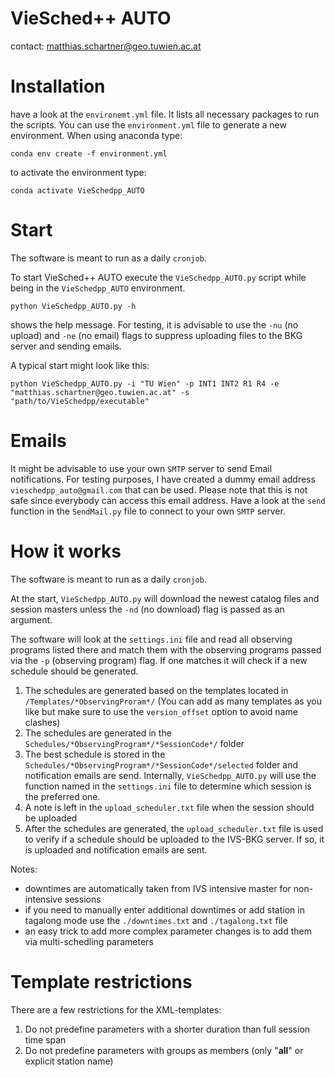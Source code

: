 # VieSched++ AUTO

contact: matthias.schartner@geo.tuwien.ac.at

# Installation

have a look at the `environemt.yml` file. 
It lists all necessary packages to run the scripts. 
You can use the `environment.yml` file to generate a new environment. 
When using anaconda type:

    conda env create -f environment.yml 

to activate the environment type:

    conda activate VieSchedpp_AUTO 
    
# Start 

The software is meant to run as a daily `cronjob`. 

To start VieSched++ AUTO execute the `VieSchedpp_AUTO.py` script while being in the `VieSchedpp_AUTO` environment.

    python VieSchedpp_AUTO.py -h 

shows the help message. 
For testing, it is advisable to use the `-nu` (no upload) and `-ne` (no email) flags to suppress uploading files to the BKG server and sending emails. 

A typical start might look like this: 

    python VieSchedpp_AUTO.py -i "TU Wien" -p INT1 INT2 R1 R4 -e "matthias.schartner@geo.tuwien.ac.at" -s "path/to/VieSchedpp/executable"

# Emails

It might be advisable to use your own `SMTP` server to send Email notifications. 
For testing purposes, I have created a dummy email address `vieschedpp_auto@gmail.com` that can be used. 
Please note that this is not safe since everybody can access this email address. 
Have a look at the `send` function in the `SendMail.py` file to connect to your own `SMTP` server. 

#  How it works

The software is meant to run as a daily `cronjob`. 

At the start, `VieSchedpp_AUTO.py` will download the newest catalog files and session masters unless the `-nd` (no download) flag is passed as an argument. 

The software will look at the `settings.ini` file and read all observing programs listed there and match them with the observing programs passed via the `-p` (observing program) flag. If one matches it will check if a new schedule should be generated. 

1. The schedules are generated based on the templates located in `/Templates/*ObservingProram*/` (You can add as many templates as you like but make sure to use the `version_offset` option to avoid name clashes)
2. The schedules are generated in the `Schedules/*ObservingProgram*/*SessionCode*/` folder
3. The best schedule is stored in the `Schedules/*ObservingProgram*/*SessionCode*/selected` folder and notification emails are send. Internally, `VieSchedpp_AUTO.py` will use the function named in the `settings.ini` file to determine which session is the preferred one. 
4. A note is left in the `upload_scheduler.txt` file when the session should be uploaded
5. After the schedules are generated, the `upload_scheduler.txt` file is used to verify if a schedule should be uploaded to the IVS-BKG server. If so, it is uploaded and notification emails are sent. 

Notes:

- downtimes are automatically taken from IVS intensive master for non-intensive sessions
- if you need to manually enter additional downtimes or add station in tagalong mode use the `./downtimes.txt` and `./tagalong.txt` file
- an easy trick to add more complex parameter changes is to add them via multi-schedling parameters

# Template restrictions

There are a few restrictions for the XML-templates:

1. Do not predefine parameters with a shorter duration than full session time span
2. Do not predefine parameters with groups as members (only "__all__" or explicit station name) 


